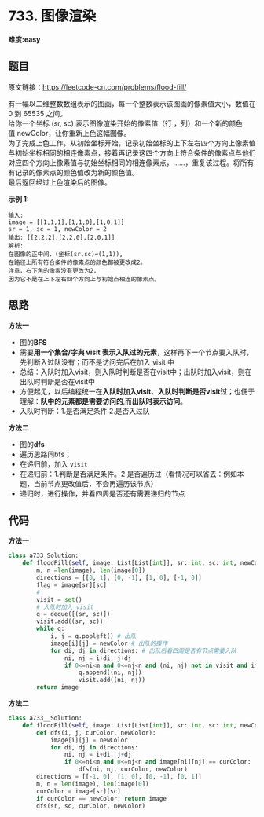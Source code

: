 # 733. 图像渲染
**难度:easy**
## 题目
原文链接：https://leetcode-cn.com/problems/flood-fill/

有一幅以二维整数数组表示的图画，每一个整数表示该图画的像素值大小，数值在 0 到 65535 之间。  
给你一个坐标 (sr, sc) 表示图像渲染开始的像素值（行 ，列）和一个新的颜色值 newColor，让你重新上色这幅图像。  
为了完成上色工作，从初始坐标开始，记录初始坐标的上下左右四个方向上像素值与初始坐标相同的相连像素点，接着再记录这四个方向上符合条件的像素点与他们对应四个方向上像素值与初始坐标相同的相连像素点，……，重复该过程。将所有有记录的像素点的颜色值改为新的颜色值。  
最后返回经过上色渲染后的图像。

**示例 1:**
```
输入: 
image = [[1,1,1],[1,1,0],[1,0,1]]
sr = 1, sc = 1, newColor = 2
输出: [[2,2,2],[2,2,0],[2,0,1]]
解析: 
在图像的正中间，(坐标(sr,sc)=(1,1)),
在路径上所有符合条件的像素点的颜色都被更改成2。
注意，右下角的像素没有更改为2，
因为它不是在上下左右四个方向上与初始点相连的像素点。
```
## 思路
**方法一**
* 图的**BFS**
* 需要**用一个集合/字典 visit 表示入队过的元素**，这样再下一个节点要入队时，先判断入过队没有；而不是访问完后在加入 visit 中
* 总结：入队时加入visit，则入队时判断是否在visit中；出队时加入visit，则在出队时判断是否在visit中
* 方便起见，以后编程统一在**入队时加入visit、入队时判断是否visit过**；也便于理解：**队中的元素都是需要访问的**,而**出队时表示访问**。
* 入队时判断：1.是否满足条件 2.是否入过队

**方法二**
* 图的**dfs**
* 遍历思路同bfs；
* 在递归前，加入 `visit`
* 在递归前：1.判断是否满足条件。2.是否遍历过（看情况可以省去：例如本题，当前节点更改值后，不会再遍历该节点）
* 递归时，进行操作，并看四周是否还有需要递归的节点
## 代码
**方法一**
```python
class a733_Solution:
    def floodFill(self, image: List[List[int]], sr: int, sc: int, newColor: int) -> List[List[int]]:
        m, n =len(image), len(image[0])
        directions = [[0, 1], [0, -1], [1, 0], [-1, 0]]
        flag = image[sr][sc]
        #
        visit = set()
        # 入队时加入 visit
        q = deque([(sr, sc)])
        visit.add((sr, sc))
        while q:
            i, j = q.popleft() # 出队
            image[i][j] = newColor # 出队的操作
            for di, dj in directions: # 出队后看四周是否有节点需要入队
                ni, nj = i+di, j+dj
                if 0<=ni<m and 0<=nj<n and (ni, nj) not in visit and image[ni][nj] == flag: # 入队时判断是否visit过，入队时加入visit
                    q.append((ni, nj))
                    visit.add((ni, nj))
        return image
```
**方法二**
```python
class a733__Solution:
    def floodFill(self, image: List[List[int]], sr: int, sc: int, newColor: int) -> List[List[int]]:
        def dfs(i, j, curColor, newColor):
            image[i][j] = newColor
            for di, dj in directions:
                ni, nj = i+di, j+dj
                if 0<=ni<m and 0<=nj<n and image[ni][nj] == curColor:
                    dfs(ni, nj, curColor, newColor)
        directions = [[-1, 0], [1, 0], [0, -1], [0, 1]]
        m, n = len(image), len(image[0])
        curColor = image[sr][sc]
        if curColor == newColor: return image
        dfs(sr, sc, curColor, newColor)
```
